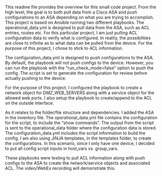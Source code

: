 This readme file provides the overview for this small code project. From the high level, the goal is to both pull data from a Cisco ASA and push configurations to an ASA depending on what you are trying to accomplish. This project is based on Ansible running two different playbooks. The operational_data.yml is designed to pull data from the ASA, such as ACL entries, routes etc. For this particular project, I am just pulling ACL configuration data to verify what is configured. In reality, the possibilities are close to infinite as to what data can be pulled from the device. For the purpose of this project, I chose to stick to ACL information. 

The configuration_data.yml is designed to push configurations to the ASA. By default, the playbook will not push configs to the device. However, you can run the playbook with the “run_check_mode=false” option to push the config. The script is set to generate the configuration for review before actually pushing to the device. 

For the purpose of this project, I configured the playbook to create a network object for DMZ_WEB_SERVERS along with a service object for the allowed web ports. I also setup the playbook to create/append to the ACL on the outside interface. 

As it relates to the folder/file structure and dependencies. I added the ASA in the inventory file. The operational_data.yml file contains the configuration for the script, to include the “show commands”. The output from the  script is sent to the operational_data folder where the configuration data is stored. The configuration_data.yml includes the script information to build the config. I am also using JINJA templates, in the templates folder, to create the configurations. In this scenario, since I only have one device, I decided to put all config script inputs in host_vars vs. group_vars. 

These playbooks were testing to pull ACL information along with push configs to the ASA to create the network/service objects and associated ACL. The video/WebEx recording will demonstrate this. 
